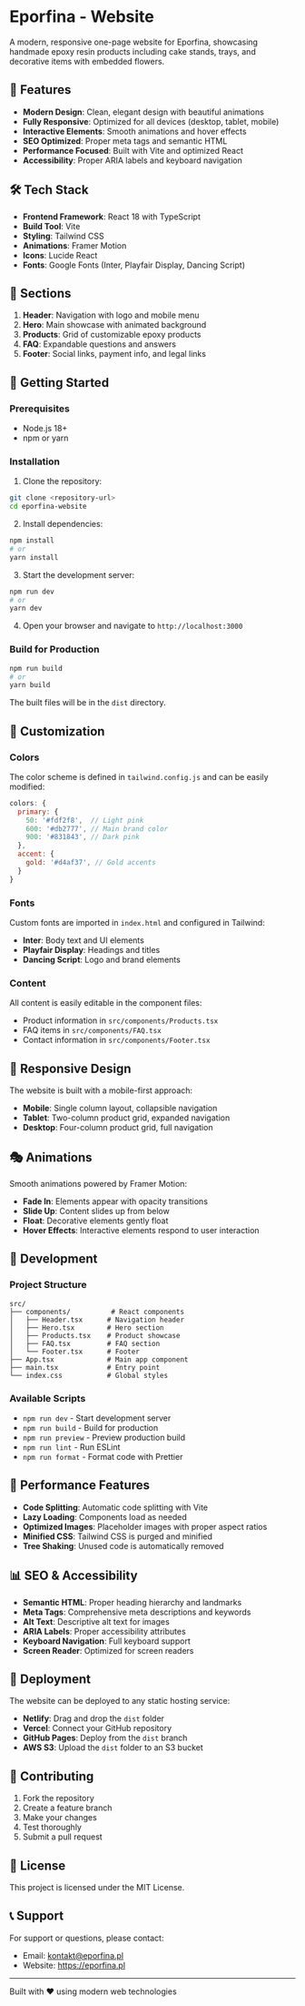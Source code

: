 # Eporfina - Website

A modern, responsive one-page website for Eporfina, showcasing handmade epoxy resin products including cake stands, trays, and decorative items with embedded flowers.

## 🚀 Features

- **Modern Design**: Clean, elegant design with beautiful animations
- **Fully Responsive**: Optimized for all devices (desktop, tablet, mobile)
- **Interactive Elements**: Smooth animations and hover effects
- **SEO Optimized**: Proper meta tags and semantic HTML
- **Performance Focused**: Built with Vite and optimized React
- **Accessibility**: Proper ARIA labels and keyboard navigation

## 🛠️ Tech Stack

- **Frontend Framework**: React 18 with TypeScript
- **Build Tool**: Vite
- **Styling**: Tailwind CSS
- **Animations**: Framer Motion
- **Icons**: Lucide React
- **Fonts**: Google Fonts (Inter, Playfair Display, Dancing Script)

## 📱 Sections

1. **Header**: Navigation with logo and mobile menu
2. **Hero**: Main showcase with animated background
3. **Products**: Grid of customizable epoxy products
4. **FAQ**: Expandable questions and answers
5. **Footer**: Social links, payment info, and legal links

## 🚀 Getting Started

### Prerequisites

- Node.js 18+ 
- npm or yarn

### Installation

1. Clone the repository:
```bash
git clone <repository-url>
cd eporfina-website
```

2. Install dependencies:
```bash
npm install
# or
yarn install
```

3. Start the development server:
```bash
npm run dev
# or
yarn dev
```

4. Open your browser and navigate to `http://localhost:3000`

### Build for Production

```bash
npm run build
# or
yarn build
```

The built files will be in the `dist` directory.

## 🎨 Customization

### Colors
The color scheme is defined in `tailwind.config.js` and can be easily modified:

```javascript
colors: {
  primary: {
    50: '#fdf2f8',  // Light pink
    600: '#db2777', // Main brand color
    900: '#831843', // Dark pink
  },
  accent: {
    gold: '#d4af37', // Gold accents
  }
}
```

### Fonts
Custom fonts are imported in `index.html` and configured in Tailwind:

- **Inter**: Body text and UI elements
- **Playfair Display**: Headings and titles
- **Dancing Script**: Logo and brand elements

### Content
All content is easily editable in the component files:
- Product information in `src/components/Products.tsx`
- FAQ items in `src/components/FAQ.tsx`
- Contact information in `src/components/Footer.tsx`

## 📱 Responsive Design

The website is built with a mobile-first approach:

- **Mobile**: Single column layout, collapsible navigation
- **Tablet**: Two-column product grid, expanded navigation
- **Desktop**: Four-column product grid, full navigation

## 🎭 Animations

Smooth animations powered by Framer Motion:

- **Fade In**: Elements appear with opacity transitions
- **Slide Up**: Content slides up from below
- **Float**: Decorative elements gently float
- **Hover Effects**: Interactive elements respond to user interaction

## 🔧 Development

### Project Structure
```
src/
├── components/          # React components
│   ├── Header.tsx      # Navigation header
│   ├── Hero.tsx        # Hero section
│   ├── Products.tsx    # Product showcase
│   ├── FAQ.tsx         # FAQ section
│   └── Footer.tsx      # Footer
├── App.tsx             # Main app component
├── main.tsx            # Entry point
└── index.css           # Global styles
```

### Available Scripts

- `npm run dev` - Start development server
- `npm run build` - Build for production
- `npm run preview` - Preview production build
- `npm run lint` - Run ESLint
- `npm run format` - Format code with Prettier

## 🌟 Performance Features

- **Code Splitting**: Automatic code splitting with Vite
- **Lazy Loading**: Components load as needed
- **Optimized Images**: Placeholder images with proper aspect ratios
- **Minified CSS**: Tailwind CSS is purged and minified
- **Tree Shaking**: Unused code is automatically removed

## 📊 SEO & Accessibility

- **Semantic HTML**: Proper heading hierarchy and landmarks
- **Meta Tags**: Comprehensive meta descriptions and keywords
- **Alt Text**: Descriptive alt text for images
- **ARIA Labels**: Proper accessibility attributes
- **Keyboard Navigation**: Full keyboard support
- **Screen Reader**: Optimized for screen readers

## 🚀 Deployment

The website can be deployed to any static hosting service:

- **Netlify**: Drag and drop the `dist` folder
- **Vercel**: Connect your GitHub repository
- **GitHub Pages**: Deploy from the `dist` branch
- **AWS S3**: Upload the `dist` folder to an S3 bucket

## 🤝 Contributing

1. Fork the repository
2. Create a feature branch
3. Make your changes
4. Test thoroughly
5. Submit a pull request

## 📄 License

This project is licensed under the MIT License.

## 📞 Support

For support or questions, please contact:
- Email: kontakt@eporfina.pl
- Website: https://eporfina.pl

---

Built with ❤️ using modern web technologies
